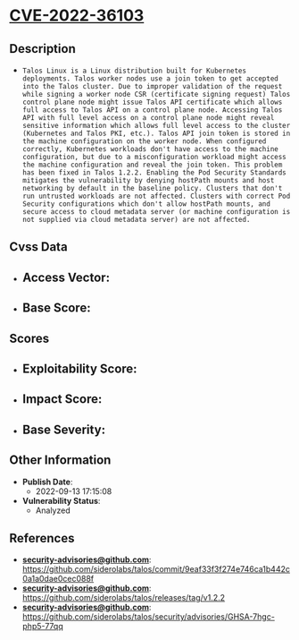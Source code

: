 
# [CVE-2022-36103](https://cve.mitre.org/cgi-bin/cvename.cgi?name=CVE-2022-36103)

## Description

- `Talos Linux is a Linux distribution built for Kubernetes deployments. Talos worker nodes use a join token to get accepted into the Talos cluster. Due to improper validation of the request while signing a worker node CSR (certificate signing request) Talos control plane node might issue Talos API certificate which allows full access to Talos API on a control plane node. Accessing Talos API with full level access on a control plane node might reveal sensitive information which allows full level access to the cluster (Kubernetes and Talos PKI, etc.). Talos API join token is stored in the machine configuration on the worker node. When configured correctly, Kubernetes workloads don't have access to the machine configuration, but due to a misconfiguration workload might access the machine configuration and reveal the join token. This problem has been fixed in Talos 1.2.2. Enabling the Pod Security Standards mitigates the vulnerability by denying hostPath mounts and host networking by default in the baseline policy. Clusters that don't run untrusted workloads are not affected. Clusters with correct Pod Security configurations which don't allow hostPath mounts, and secure access to cloud metadata server (or machine configuration is not supplied via cloud metadata server) are not affected.`

## Cvss Data

- **Access Vector**:
  - 
- **Base Score**:
  - 

## Scores

- **Exploitability Score**:
  - 
- **Impact Score**:
  - 
- **Base Severity**:
  - 

## Other Information

- **Publish Date**:
  - 2022-09-13 17:15:08
- **Vulnerability Status**:
  - Analyzed

## References

- **security-advisories@github.com**: https://github.com/siderolabs/talos/commit/9eaf33f3f274e746ca1b442c0a1a0dae0cec088f
- **security-advisories@github.com**: https://github.com/siderolabs/talos/releases/tag/v1.2.2
- **security-advisories@github.com**: https://github.com/siderolabs/talos/security/advisories/GHSA-7hgc-php5-77qq
